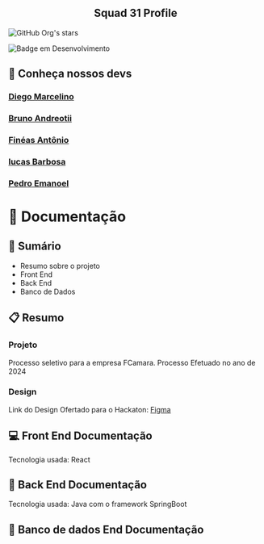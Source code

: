 <p align="center">
    <h2 align="center"> Squad 31 Profile </h2> 
</p>

![GitHub Org's stars](https://img.shields.io/github/stars/Squad-31-Hackathon)

![Badge em Desenvolvimento](http://img.shields.io/static/v1?label=STATUS&message=EM%20DESENVOLVIMENTO&color=GREEN&style=for-the-badge)

## 👋 Conheça nossos devs
[<h3>Diego Marcelino</h3>](https://github.com/lucasbrbs)
[<h3>Bruno Andreotii</h3>](https://github.com/lucasbrbs)
[<h3>Finéas Antônio</h3>](https://github.com/lucasbrbs)
[<h3>lucas Barbosa</h3>](https://github.com/lucasbrbs)
[<h3>Pedro Emanoel</h3>](https://github.com/lucasbrbs)

# 📁 Documentação 

## :newspaper: Sumário
 - Resumo sobre o projeto
 - Front End 
 - Back End
 - Banco de Dados

## :clipboard: Resumo

### Projeto
Processo seletivo para a empresa FCamara.
Processo Efetuado no ano de 2024
    
### Design
Link do Design Ofertado para o Hackaton: <a href="https://www.freecodecamp.org/">Figma</a>
 

## :computer: Front End Documentação
Tecnologia usada: React

## :page_facing_up: Back End Documentação
Tecnologia usada: Java com o framework SpringBoot

## :floppy_disk: Banco de dados End Documentação
